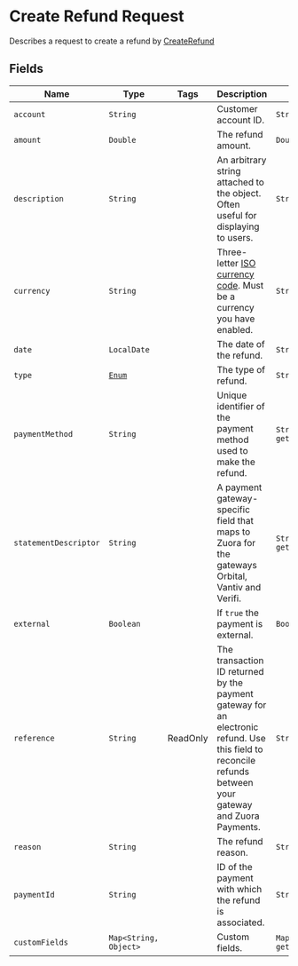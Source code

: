 # Create Refund Request

Describes a request to create a refund by [CreateRefund](/doc/refund-api.md#create-refund)


## Fields


| Name | Type | Tags | Description | Getters
|  --- | --- | --- | --- | --- |
| `account` | `String` | | Customer account ID. | `String getAccount()`
| `amount` | `Double` | | The refund amount. | `Double getAmount()`
| `description` | `String` | | An arbitrary string attached to the object. Often useful for displaying to users. | `String getDescription()`
| `currency` | `String` | | Three-letter [ISO currency code](https://www.iso.org/iso-4217-currency-codes.html). Must be a currency you have enabled. | `String getCurrency()`
| `date` | `LocalDate` | | The date of the refund. | `String getDate()`
| `type` | [`Enum`](/doc/models/refund-method-type.md) |  | The type of refund. | `String getType()`
| `paymentMethod` | `String` | | Unique identifier of the payment method used to make the refund. | `String getPaymentMethod()`
| `statementDescriptor` | `String` | | A payment gateway-specific field that maps to Zuora for the gateways Orbital, Vantiv and Verifi. | `String getStatementDescriptor()`
| `external` | `Boolean` | | If `true` the payment is external. | `Boolean isExternal()`
| `reference` | `String` | ReadOnly | The transaction ID returned by the payment gateway for an electronic refund. Use this field to reconcile refunds between your gateway and Zuora Payments. | `String getReference()` |
| `reason` | `String` | | The refund reason. | `String getReason()` |
| `paymentId` | `String` | | ID of the payment with which the refund is associated. | `String getPaymentId()` |
| `customFields` | `Map<String, Object>` |  | Custom fields. | `Map<String, Object> getCustomFields()`|

